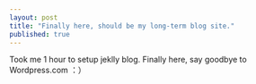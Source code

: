```yaml
---
layout: post
title: "Finally here, should be my long-term blog site."
published: true
---
```



Took me 1 hour to setup jeklly blog. Finally here, say goodbye to Wordpress.com ：）
